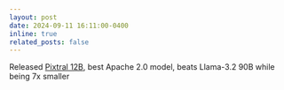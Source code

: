 ```yaml
---
layout: post
date: 2024-09-11 16:11:00-0400
inline: true
related_posts: false
---
```


Released [Pixtral 12B](https://arxiv.org/pdf/2410.07073), best Apache 2.0 model, beats Llama-3.2 90B while being 7x smaller